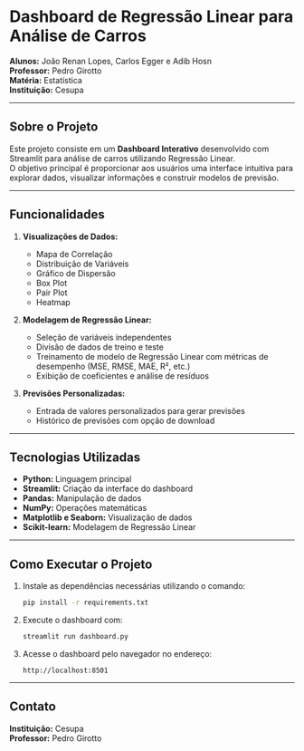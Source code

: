 
# Dashboard de Regressão Linear para Análise de Carros

**Alunos:** João Renan Lopes, Carlos Egger e Adib Hosn  
**Professor:** Pedro Girotto  
**Matéria:** Estatística  
**Instituição:** Cesupa  

---

## Sobre o Projeto

Este projeto consiste em um **Dashboard Interativo** desenvolvido com Streamlit para análise de carros utilizando Regressão Linear.  
O objetivo principal é proporcionar aos usuários uma interface intuitiva para explorar dados, visualizar informações e construir modelos de previsão.

---

## Funcionalidades

1. **Visualizações de Dados:**  
   - Mapa de Correlação
   - Distribuição de Variáveis
   - Gráfico de Dispersão
   - Box Plot
   - Pair Plot
   - Heatmap

2. **Modelagem de Regressão Linear:**  
   - Seleção de variáveis independentes
   - Divisão de dados de treino e teste
   - Treinamento de modelo de Regressão Linear com métricas de desempenho (MSE, RMSE, MAE, R², etc.)
   - Exibição de coeficientes e análise de resíduos

3. **Previsões Personalizadas:**  
   - Entrada de valores personalizados para gerar previsões
   - Histórico de previsões com opção de download

---

## Tecnologias Utilizadas

- **Python:** Linguagem principal
- **Streamlit:** Criação da interface do dashboard
- **Pandas:** Manipulação de dados
- **NumPy:** Operações matemáticas
- **Matplotlib e Seaborn:** Visualização de dados
- **Scikit-learn:** Modelagem de Regressão Linear

---

## Como Executar o Projeto

1. Instale as dependências necessárias utilizando o comando:

   ```bash
   pip install -r requirements.txt
   ```

2. Execute o dashboard com:

   ```bash
   streamlit run dashboard.py
   ```

3. Acesse o dashboard pelo navegador no endereço:

   ```
   http://localhost:8501
   ```

---

## Contato

**Instituição:** Cesupa  
**Professor:** Pedro Girotto  

